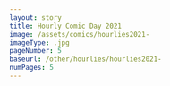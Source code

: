 ```yaml
---
layout: story
title: Hourly Comic Day 2021
image: /assets/comics/hourlies2021-
imageType: .jpg
pageNumber: 5
baseurl: /other/hourlies/hourlies2021-
numPages: 5
---
```

